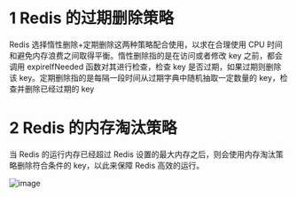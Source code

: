 # 1 Redis 的过期删除策略

 Redis 选择惰性删除+定期删除这两种策略配合使用，以求在合理使用 CPU 时间和避免内存浪费之间取得平衡。惰性删除指的是在访问或者修改 key 之前，都会调用 expireIfNeeded 函数对其进行检查，检查 key 是否过期，如果过期则删除该 key。定期删除指的是每隔一段时间从过期字典中随机抽取一定数量的 key，检查并删除已经过期的 key

 # 2 Redis 的内存淘汰策略

 当 Redis 的运行内存已经超过 Redis 设置的最大内存之后，则会使用内存淘汰策略删除符合条件的 key，以此来保障 Redis 高效的运行。
 
![image](https://github.com/kyiree/redis-gpt/assets/64623867/a2923845-539c-47df-b3fe-41419a6d33f0)
